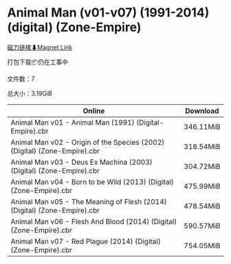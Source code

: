 # Animal Man (v01-v07) (1991-2014) (digital) (Zone-Empire)

[磁力链接⬇Magnet Link](magnet:?xt=urn:btih:8c970c8e847dfed59c902f4b3010949dc4590067&dn=Animal%20Man%20%28v01-v07%29%20%281991-2014%29%20%28digital%29%20%28Zone-Empire%29)

打包下载📦仍在工事中

文件数：7

总大小：3.19GiB

Online | Download
--- | ---
Animal Man v01 - Animal Man (1991) (Digital-Empire).cbr | 346.11MiB
Animal Man v02 - Origin of the Species (2002) (Digital) (Zone-Empire).cbr | 318.54MiB
Animal Man v03 - Deus Ex Machina (2003) (Digital) (Zone-Empire).cbr | 304.72MiB
Animal Man v04 - Born to be Wild (2013) (Digital) (Zone-Empire).cbr | 475.99MiB
Animal Man v05 - The Meaning of Flesh (2014) (Digital) (Zone-Empire).cbr | 478.54MiB
Animal Man v06 - Flesh And Blood (2014) (Digital) (Zone-Empire).cbr | 590.57MiB
Animal Man v07 - Red Plague (2014) (Digital) (Zone-Empire).cbr | 754.05MiB